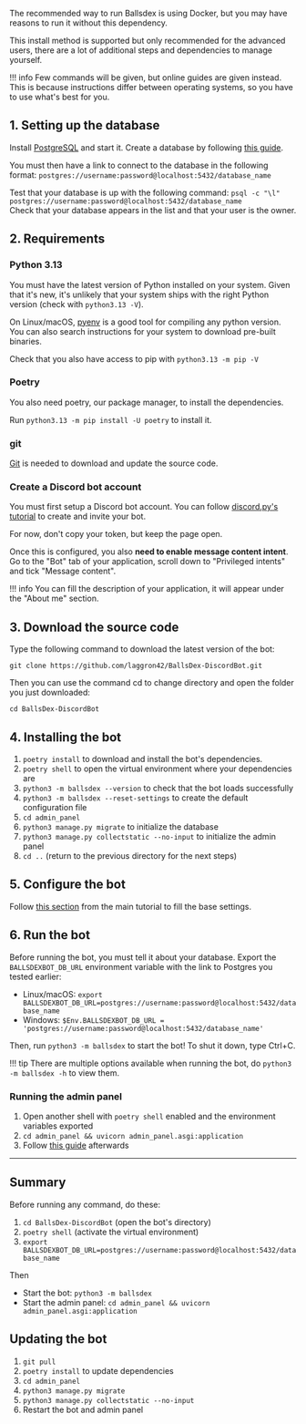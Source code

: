 The recommended way to run Ballsdex is using Docker, but you may have reasons to run it without this dependency.

This install method is supported but only recommended for the advanced users, there are a lot of additional steps and dependencies to manage yourself.

!!! info
    Few commands will be given, but online guides are given instead. This is because instructions differ between operating systems, so you have to use what's best for you.

## 1. Setting up the database

Install [PostgreSQL](https://www.postgresql.org/download/) and start it. Create a database by following [this guide](https://www.postgresql.org/docs/current/tutorial-createdb.html).

You must then have a link to connect to the database in the following format: `postgres://username:password@localhost:5432/database_name`

Test that your database is up with the following command: `psql -c "\l" postgres://username:password@localhost:5432/database_name`  
Check that your database appears in the list and that your user is the owner.

## 2. Requirements

### Python 3.13

You must have the latest version of Python installed on your system. Given that it's new, it's unlikely that your system ships with the right Python version (check with `python3.13 -V`).

On Linux/macOS, [pyenv](https://github.com/pyenv/pyenv) is a good tool for compiling any python version. You can also search instructions for your system to download pre-built binaries.

Check that you also have access to pip with `python3.13 -m pip -V`

### Poetry

You also need poetry, our package manager, to install the dependencies.

Run `python3.13 -m pip install -U poetry` to install it.

### git

[Git](https://git-scm.com/downloads) is needed to download and update the source code.

### Create a Discord bot account

You must first setup a Discord bot account. You can follow [discord.py's tutorial](https://discordpy.readthedocs.io/en/latest/discord.html) to create and invite your bot.

For now, don't copy your token, but keep the page open.

Once this is configured, you also **need to enable message content intent**. Go to the "Bot" tab of your application, scroll down to "Privileged intents" and tick "Message content".

!!! info
    You can fill the description of your application, it will appear under the "About me" section.

## 3. Download the source code

Type the following command to download the latest version of the bot:

```
git clone https://github.com/laggron42/BallsDex-DiscordBot.git
```

Then you can use the command cd to change directory and open the folder you just downloaded:

```
cd BallsDex-DiscordBot
```

## 4. Installing the bot

1. `poetry install` to download and install the bot's dependencies.
2. `poetry shell` to open the virtual environment where your dependencies are
3. `python3 -m ballsdex --version` to check that the bot loads successfully
4. `python3 -m ballsdex --reset-settings` to create the default configuration file
5. `cd admin_panel`
6. `python3 manage.py migrate` to initialize the database
7. `python3 manage.py collectstatic --no-input` to initialize the admin panel
8. `cd ..` (return to the previous directory for the next steps)

## 5. Configure the bot

Follow [this section](https://github.com/Ballsdex-Team/BallsDex-DiscordBot/wiki/Installing-Ballsdex#5-configure-the-bot) from the main tutorial to fill the base settings.

## 6. Run the bot

Before running the bot, you must tell it about your database. Export the `BALLSDEXBOT_DB_URL` environment variable with the link to Postgres you tested earlier:

- Linux/macOS: `export BALLSDEXBOT_DB_URL=postgres://username:password@localhost:5432/database_name`
- Windows: `$Env.BALLSDEXBOT_DB_URL = 'postgres://username:password@localhost:5432/database_name'`

Then, run `python3 -m ballsdex` to start the bot! To shut it down, type Ctrl+C.

!!! tip
    There are multiple options available when running the bot, do `python3 -m ballsdex -h` to view them.

### Running the admin panel

1. Open another shell with `poetry shell` enabled and the environment variables exported
2. `cd admin_panel && uvicorn admin_panel.asgi:application`
3. Follow [this guide](../admin-panel/getting-started.md) afterwards

---

## Summary

Before running any command, do these:

1. `cd BallsDex-DiscordBot` (open the bot's directory)
2. `poetry shell` (activate the virtual environment)
3. `export BALLSDEXBOT_DB_URL=postgres://username:password@localhost:5432/database_name`

Then

- Start the bot: `python3 -m ballsdex`
- Start the admin panel: `cd admin_panel && uvicorn admin_panel.asgi:application`

## Updating the bot

1. `git pull`
2. `poetry install` to update dependencies
3. `cd admin_panel`
4. `python3 manage.py migrate`
5. `python3 manage.py collectstatic --no-input`
6. Restart the bot and admin panel